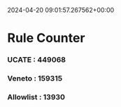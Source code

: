 2024-04-20 09:01:57.267562+00:00
# Rule Counter 
 ### UCATE : 449068

 ### Veneto : 159315

 ### Allowlist : 13930